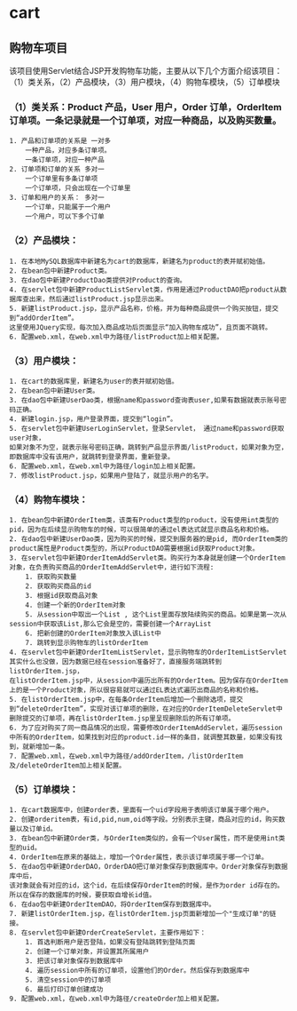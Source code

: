 # cart
## 购物车项目
该项目使用Servlet结合JSP开发购物车功能，主要从以下几个方面介绍该项目：（1）类关系，（2）产品模块，（3）用户模块，（4）购物车模块，（5）订单模块
### （1）类关系：Product 产品，User 用户，Order 订单，OrderItem 订单项。一条记录就是一个订单项，对应一种商品，以及购买数量。
	1. 产品和订单项的关系是 一对多
		一种产品，对应多条订单项。
		一条订单项，对应一种产品
	2. 订单项和订单的关系 多对一
		一个订单里有多条订单项
		一个订单项，只会出现在一个订单里
	3. 订单和用户的关系： 多对一
		一个订单，只能属于一个用户
		一个用户，可以下多个订单 
### （2）产品模块：
	1. 在本地MySQL数据库中新建名为cart的数据库，新建名为product的表并赋初始值。
	2. 在bean包中新建Product类。
	3. 在dao包中新建ProductDao类提供对Product的查询。
	4. 在servlet包中新建ProductListServlet类，作用是通过ProductDAO把product从数据库查出来，然后通过listProduct.jsp显示出来。
	5. 新建listProduct.jsp，显示产品名称，价格，并为每种商品提供一个购买按钮，提交到“addOrderItem”。
	这里使用JQuery实现，每次加入商品成功后页面显示“加入购物车成功”，且页面不跳转。
	6. 配置web.xml，在web.xml中为路径/listProduct加上相关配置。
### （3）用户模块：
	1. 在cart的数据库里，新建名为user的表并赋初始值。
	2. 在bean包中新建User类。
	3. 在dao包中新建UserDao类，根据name和password查询表user,如果有数据就表示账号密码正确。
	4. 新建login.jsp，用户登录界面，提交到“login”。
	5. 在servlet包中新建UserLoginServlet，登录Servlet， 通过name和password获取user对象，
	如果对象不为空，就表示账号密码正确，跳转到产品显示界面/listProduct，如果对象为空，即数据库中没有该用户，就跳转到登录界面，重新登录。
	6. 配置web.xml，在web.xml中为路径/login加上相关配置。
	7. 修改listProduct.jsp，如果用户登陆了，就显示用户的名字。
### （4）购物车模块：
	1. 在bean包中新建OrderItem类，该类有Product类型的product，没有使用int类型的pid，因为在后续显示购物车的时候，可以很简单的通过el表达式就显示商品名称和价格。
	2. 在dao包中新建UserDao类，因为购买的时候，提交到服务器的是pid, 而OrderItem类的product属性是Product类型的，所以ProductDAO需要根据id获取Product对象。
	3. 在servlet包中新建OrderItemAddServlet类。购买行为本身就是创建一个OrderItem对象，在负责购买商品的OrderItemAddServlet中，进行如下流程:
		1. 获取购买数量
		2. 获取购买商品的id
		3. 根据id获取商品对象
		4. 创建一个新的OrderItem对象
		5. 从session中取出一个List , 这个List里面存放陆续购买的商品。如果是第一次从session中获取该List,那么它会是空的，需要创建一个ArrayList
		6. 把新创建的OrderItem对象放入该List中
		7. 跳转到显示购物车的listOrderItem 
	4. 在servlet包中新建OrderItemListServlet，显示购物车的OrderItemListServlet其实什么也没做，因为数据已经在session准备好了，直接服务端跳转到listOrderItem.jsp，
	在listOrderItem.jsp中，从session中遍历出所有的OrderItem。因为保存在OrderItem上的是一个Product对象，所以很容易就可以通过EL表达式遍历出商品的名称和价格。
	5. 在listOrderItem.jsp中，在每条OrderItem后增加一个删除选项，提交到“deleteOrderItem”，实现对该订单项的删除，在对应的OrderItemDeleteServlet中删除提交的订单项，再在listOrderItem.jsp里呈现删除后的所有订单项。
	6. 为了应对购买了同一商品情况的出现，需要修改OrderItemAddServlet，遍历session中所有的OrderItem，如果找到对应的product.id一样的条目，就调整其数量，如果没有找到，就新增加一条。 
	7. 配置web.xml，在web.xml中为路径/addOrderItem，/listOrderItem及/deleteOrderItem加上相关配置。
### （5）订单模块：
	1. 在cart数据库中，创建order表，里面有一个uid字段用于表明该订单属于哪个用户。
	2. 创建orderitem表，有id,pid,num,oid等字段。分别表示主键，商品对应的id，购买数量以及订单id。
 	3. 在bean包中新建Order类，与OrderItem类似的，会有一个User属性，而不是使用int类型的uid。
	4. OrderItem在原来的基础上，增加一个Order属性，表示该订单项属于哪一个订单。
	5. 在dao包中新建OrderDAO，OrderDAO把订单对象保存到数据库中。Order对象保存到数据库中后，
	该对象就会有对应的id，这个id，在后续保存OrderItem的时候，是作为order id存在的。所以在保存的数据库的时候，要获取自增长id值。
	6. 在dao包中新建OrderItemDAO，将OrderItem保存到数据库中。
	7. 新建listOrderItem.jsp，在listOrderItem.jsp页面新增加一个"生成订单"的链接。
	8. 在servlet包中新建OrderCreateServlet，主要作用如下：
		1. 首选判断用户是否登陆，如果没有登陆跳转到登陆页面
		2. 创建一个订单对象，并设置其所属用户
		3. 把该订单对象保存到数据库中
		4. 遍历session中所有的订单项，设置他们的Order。然后保存到数据库中
		5. 清空session中的订单项
		6. 最后打印订单创建成功
	9. 配置web.xml，在web.xml中为路径/createOrder加上相关配置。
